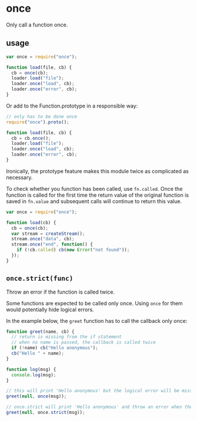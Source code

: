 # once

Only call a function once.

## usage

```javascript
var once = require("once");

function load(file, cb) {
  cb = once(cb);
  loader.load("file");
  loader.once("load", cb);
  loader.once("error", cb);
}
```

Or add to the Function.prototype in a responsible way:

```javascript
// only has to be done once
require("once").proto();

function load(file, cb) {
  cb = cb.once();
  loader.load("file");
  loader.once("load", cb);
  loader.once("error", cb);
}
```

Ironically, the prototype feature makes this module twice as
complicated as necessary.

To check whether you function has been called, use `fn.called`. Once the
function is called for the first time the return value of the original
function is saved in `fn.value` and subsequent calls will continue to
return this value.

```javascript
var once = require("once");

function load(cb) {
  cb = once(cb);
  var stream = createStream();
  stream.once("data", cb);
  stream.once("end", function() {
    if (!cb.called) cb(new Error("not found"));
  });
}
```

## `once.strict(func)`

Throw an error if the function is called twice.

Some functions are expected to be called only once. Using `once` for them would
potentially hide logical errors.

In the example below, the `greet` function has to call the callback only once:

```javascript
function greet(name, cb) {
  // return is missing from the if statement
  // when no name is passed, the callback is called twice
  if (!name) cb("Hello anonymous");
  cb("Hello " + name);
}

function log(msg) {
  console.log(msg);
}

// this will print 'Hello anonymous' but the logical error will be missed
greet(null, once(msg));

// once.strict will print 'Hello anonymous' and throw an error when the callback will be called the second time
greet(null, once.strict(msg));
```
